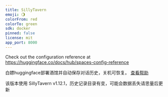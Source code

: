 ```yaml
---
title: SillyTavern
emoji: 🌖
colorFrom: red
colorTo: green
sdk: docker
pinned: false
license: mit
app_port: 8000
---
```


Check out the configuration reference at https://huggingface.co/docs/hub/spaces-config-reference

白嫖huggingface部署酒馆并自动保存对话历史，关机可恢复。 [查看帮助](./help.md)

该版本使用 SillyTavern v1.12.1，历史记录目录有变，可能会数据丢失请思量后更新